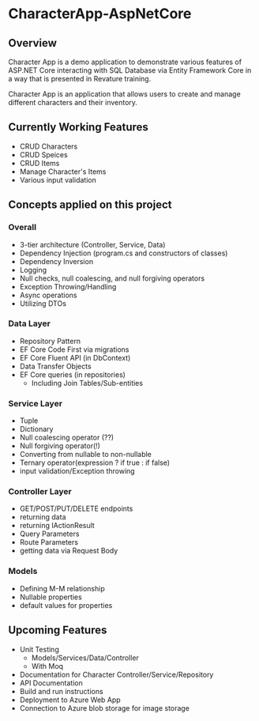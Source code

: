 # CharacterApp-AspNetCore
## Overview
Character App is a demo application to demonstrate various features of ASP.NET Core interacting with SQL Database via Entity Framework Core in a way that is presented in Revature training.

Character App is an application that allows users to create and manage different characters and their inventory.

## Currently Working Features
- CRUD Characters
- CRUD Speices
- CRUD Items
- Manage Character's Items
- Various input validation

## Concepts applied on this project
### Overall
- 3-tier architecture (Controller, Service, Data)
- Dependency Injection (program.cs and constructors of classes)
- Dependency Inversion
- Logging
- Null checks, null coalescing, and null forgiving operators
- Exception Throwing/Handling
- Async operations
- Utilizing DTOs

### Data Layer
- Repository Pattern
- EF Core Code First via migrations
- EF Core Fluent API (in DbContext)
- Data Transfer Objects
- EF Core queries (in repositories)
  - Including Join Tables/Sub-entities

### Service Layer
- Tuple
- Dictionary
- Null coalescing operator (??)
- Null forgiving operator(!)
- Converting from nullable to non-nullable
- Ternary operator(expression ? if true : if false)
- input validation/Exception throwing

### Controller Layer
- GET/POST/PUT/DELETE endpoints
- returning data
- returning IActionResult
- Query Parameters
- Route Parameters
- getting data via Request Body

### Models
- Defining M-M relationship
- Nullable properties
- default values for properties

## Upcoming Features
- Unit Testing
  - Models/Services/Data/Controller
  - With Moq
- Documentation for Character Controller/Service/Repository
- API Documentation
- Build and run instructions
- Deployment to Azure Web App
- Connection to Azure blob storage for image storage
